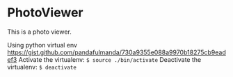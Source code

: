 # PhotoViewer

This is a photo viewer.

Using python virtual env
https://gist.github.com/pandafulmanda/730a9355e088a9970b18275cb9eadef3
Activate the virtualenv:
`$ source ./bin/activate`
Deactivate the virtualenv:
`$ deactivate`

